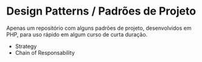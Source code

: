 # Design Patterns / Padrões de Projeto

Apenas um repositório com alguns padrões de projeto, desenvolvidos em PHP, para uso rápido em algum curso de curta duração.

- Strategy
- Chain of Responsability
